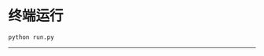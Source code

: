 # 终端运行

```shell
python run.py
```
*********************************************************************************************************************************************************************************************************************************************************************************************************************************************************************************************************************************************************